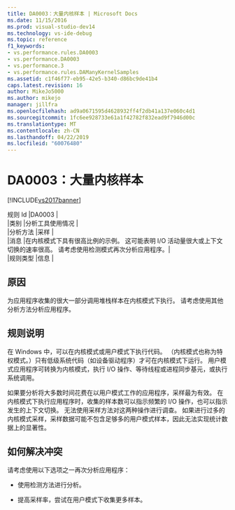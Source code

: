 ```yaml
---
title: DA0003：大量内核样本 | Microsoft Docs
ms.date: 11/15/2016
ms.prod: visual-studio-dev14
ms.technology: vs-ide-debug
ms.topic: reference
f1_keywords:
- vs.performance.rules.DA0003
- vs.performance.DA0003
- vs.performance.3
- vs.performance.rules.DAManyKernelSamples
ms.assetid: c1f46f77-eb95-42e5-b340-d86bc9de41b4
caps.latest.revision: 16
author: MikeJo5000
ms.author: mikejo
manager: jillfra
ms.openlocfilehash: ad9a0671595d4628932ff4f2db41a137e060c4d1
ms.sourcegitcommit: 1fc6ee928733e61a1f42782f832ead9f7946d00c
ms.translationtype: MT
ms.contentlocale: zh-CN
ms.lasthandoff: 04/22/2019
ms.locfileid: "60076480"
---
```

# <a name="da0003-many-kernel-samples"></a>DA0003：大量内核样本
[!INCLUDE[vs2017banner](../includes/vs2017banner.md)]

规则 Id |DA0003 |  
|类别 |分析工具使用情况 |  
|分析方法 |采样 |  
|消息 |在内核模式下具有很高比例的示例。 这可能表明 I/O 活动量很大或上下文切换的速率很高。 请考虑使用检测模式再次分析应用程序。|  
|规则类型 |信息 |  
  
## <a name="cause"></a>原因  
 为应用程序收集的很大一部分调用堆栈样本在内核模式下执行。 请考虑使用其他分析方法分析应用程序。  
  
## <a name="rule-description"></a>规则说明  
 在 Windows 中，可以在内核模式或用户模式下执行代码。 （内核模式也称为特权模式。）只有低级系统代码（如设备驱动程序）才可在内核模式下运行。 用户模式应用程序可转换为内核模式，执行 I/O 操作、等待线程或进程同步基元，或执行系统调用。  
  
 如果要分析将大多数时间花费在以用户模式工作的应用程序，采样最为有效。 在内核模式下执行应用程序时，收集的样本数可以指示频繁的 I/O 操作，也可以指示发生的上下文切换。 无法使用采样方法对这两种操作进行调查。 如果进行过多的内核模式采样，采样数据可能不包含足够多的用户模式样本，因此无法实现统计数据上的显著性。  
  
## <a name="how-to-fix-violations"></a>如何解决冲突  
 请考虑使用以下选项之一再次分析应用程序：  
  
- 使用检测方法进行分析。  
  
- 提高采样率，尝试在用户模式下收集更多样本。
